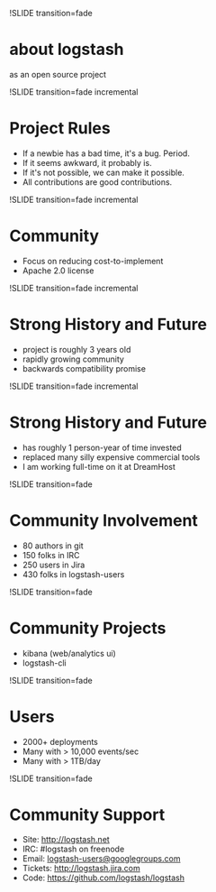!SLIDE transition=fade
# about logstash

as an open source project

!SLIDE transition=fade incremental
# Project Rules

* If a newbie has a bad time, it's a bug. Period.
* If it seems awkward, it probably is.
* If it's not possible, we can make it possible.
* All contributions are good contributions.

!SLIDE transition=fade incremental
# Community

* Focus on reducing cost-to-implement
* Apache 2.0 license

!SLIDE transition=fade incremental
# Strong History and Future

* project is roughly 3 years old
* rapidly growing community
* backwards compatibility promise

!SLIDE transition=fade incremental
# Strong History and Future

* has roughly 1 person-year of time invested
* replaced many silly expensive commercial tools
* I am working full-time on it at DreamHost

!SLIDE transition=fade
# Community Involvement

* 80 authors in git
* 150 folks in IRC
* 250 users in Jira
* 430 folks in logstash-users

!SLIDE transition=fade
# Community Projects

* kibana (web/analytics ui)
* logstash-cli

!SLIDE transition=fade
# Users

* 2000+ deployments
* Many with > 10,000 events/sec
* Many with > 1TB/day

!SLIDE transition=fade
# Community Support

* Site: <http://logstash.net>
* IRC: #logstash on freenode
* Email: logstash-users@googlegroups.com
* Tickets: <http://logstash.jira.com>
* Code: <https://github.com/logstash/logstash>
